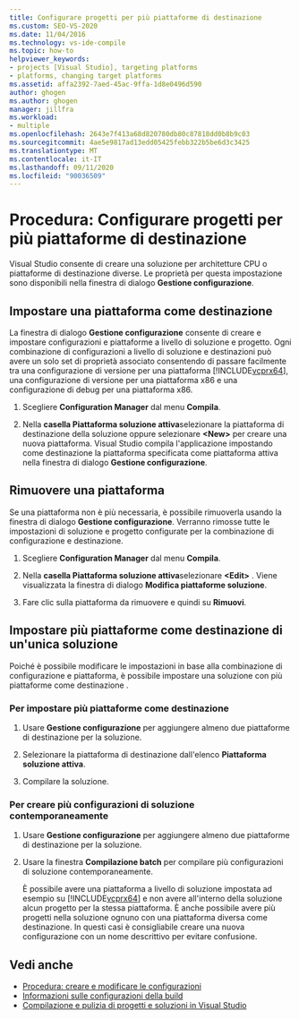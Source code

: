 ```yaml
---
title: Configurare progetti per più piattaforme di destinazione
ms.custom: SEO-VS-2020
ms.date: 11/04/2016
ms.technology: vs-ide-compile
ms.topic: how-to
helpviewer_keywords:
- projects [Visual Studio], targeting platforms
- platforms, changing target platforms
ms.assetid: affa2392-7aed-45ac-9ffa-1d8e0496d590
author: ghogen
ms.author: ghogen
manager: jillfra
ms.workload:
- multiple
ms.openlocfilehash: 2643e7f413a68d820780db80c87818dd0b8b9c03
ms.sourcegitcommit: 4ae5e9817ad13edd05425febb322b5be6d3c3425
ms.translationtype: MT
ms.contentlocale: it-IT
ms.lasthandoff: 09/11/2020
ms.locfileid: "90036509"
---
```

# <a name="how-to-configure-projects-to-target-multiple-platforms"></a>Procedura: Configurare progetti per più piattaforme di destinazione

Visual Studio consente di creare una soluzione per architetture CPU o piattaforme di destinazione diverse. Le proprietà per questa impostazione sono disponibili nella finestra di dialogo **Gestione configurazione**.

## <a name="target-a-platform"></a>Impostare una piattaforma come destinazione

La finestra di dialogo **Gestione configurazione** consente di creare e impostare configurazioni e piattaforme a livello di soluzione e progetto. Ogni combinazione di configurazioni a livello di soluzione e destinazioni può avere un solo set di proprietà associato consentendo di passare facilmente tra una configurazione di versione per una piattaforma [!INCLUDE[vcprx64](../extensibility/internals/includes/vcprx64_md.md)], una configurazione di versione per una piattaforma x86 e una configurazione di debug per una piattaforma x86.

1. Scegliere **Configuration Manager** dal menu **Compila**.

2. Nella **casella Piattaforma soluzione attiva**selezionare la piattaforma di destinazione della soluzione oppure selezionare **\<New>** per creare una nuova piattaforma. Visual Studio compila l'applicazione impostando come destinazione la piattaforma specificata come piattaforma attiva nella finestra di dialogo **Gestione configurazione**.

## <a name="remove-a-platform"></a>Rimuovere una piattaforma

Se una piattaforma non è più necessaria, è possibile rimuoverla usando la finestra di dialogo **Gestione configurazione**. Verranno rimosse tutte le impostazioni di soluzione e progetto configurate per la combinazione di configurazione e destinazione.

1. Scegliere **Configuration Manager** dal menu **Compila**.

2. Nella **casella Piattaforma soluzione attiva**selezionare **\<Edit>** . Viene visualizzata la finestra di dialogo **Modifica piattaforme soluzione**.

3. Fare clic sulla piattaforma da rimuovere e quindi su **Rimuovi**.

## <a name="target-multiple-platforms-with-one-solution"></a>Impostare più piattaforme come destinazione di un'unica soluzione

Poiché è possibile modificare le impostazioni in base alla combinazione di configurazione e piattaforma, è possibile impostare una soluzione con più piattaforme come destinazione .

### <a name="to-target-multiple-platforms"></a>Per impostare più piattaforme come destinazione

1. Usare **Gestione configurazione** per aggiungere almeno due piattaforme di destinazione per la soluzione.

2. Selezionare la piattaforma di destinazione dall'elenco **Piattaforma soluzione attiva**.

3. Compilare la soluzione.

### <a name="to-build-multiple-solution-configurations-at-once"></a>Per creare più configurazioni di soluzione contemporaneamente

1. Usare **Gestione configurazione** per aggiungere almeno due piattaforme di destinazione per la soluzione.

2. Usare la finestra **Compilazione batch** per compilare più configurazioni di soluzione contemporaneamente.

   È possibile avere una piattaforma a livello di soluzione impostata ad esempio su [!INCLUDE[vcprx64](../extensibility/internals/includes/vcprx64_md.md)] e non avere all'interno della soluzione alcun progetto per la stessa piattaforma. È anche possibile avere più progetti nella soluzione ognuno con una piattaforma diversa come destinazione. In questi casi è consigliabile creare una nuova configurazione con un nome descrittivo per evitare confusione.

## <a name="see-also"></a>Vedi anche

- [Procedura: creare e modificare le configurazioni](../ide/how-to-create-and-edit-configurations.md)
- [Informazioni sulle configurazioni della build](../ide/understanding-build-configurations.md)
- [Compilazione e pulizia di progetti e soluzioni in Visual Studio](../ide/building-and-cleaning-projects-and-solutions-in-visual-studio.md)
